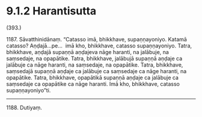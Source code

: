 

# 9.1.2 Harantisutta




(393.)

1187\. Sāvatthinidānaṃ. “Catasso imā, bhikkhave, supaṇṇayoniyo. Katamā catasso? Aṇḍajā…pe…  imā kho, bhikkhave, catasso supaṇṇayoniyo. Tatra, bhikkhave, aṇḍajā supaṇṇā aṇḍajeva nāge haranti, na jalābuje, na saṃsedaje, na opapātike. Tatra, bhikkhave, jalābujā supaṇṇā aṇḍaje ca jalābuje ca nāge haranti, na saṃsedaje, na opapātike. Tatra, bhikkhave, saṃsedajā supaṇṇā aṇḍaje ca jalābuje ca saṃsedaje ca nāge haranti, na opapātike. Tatra, bhikkhave, opapātikā supaṇṇā aṇḍaje ca jalābuje ca saṃsedaje ca opapātike ca nāge haranti. Imā kho, bhikkhave, catasso supaṇṇayoniyo”ti.

---

1188\. Dutiyaṃ.





